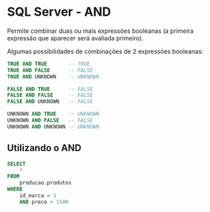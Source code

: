 # SQL Server - AND

Permite combinar duas ou mais expressões booleanas (a primeira expressão que aparecer será avaliada primeiro).  

Algumas possibilidades de combinações de 2 expressões booleanas:

~~~sql
TRUE AND TRUE       -- TRUE
TRUE AND FALSE 	    -- FALSE
TRUE AND UNKNOWN    -- UNKNOWN

FALSE AND TRUE	    -- FALSE
FALSE AND FALSE	    -- FALSE
FALSE AND UNKNOWN   -- FALSE

UNKNOWN AND TRUE    -- UNKNOWN
UNKNOWN AND FALSE   -- FALSE
UNKNOWN AND UNKNOWN -- UNKNOWN
~~~

## Utilizando o AND

~~~sql
SELECT
    *
FROM
    producao.produtos
WHERE
    id_marca = 1
    AND preco > 1500
~~~
